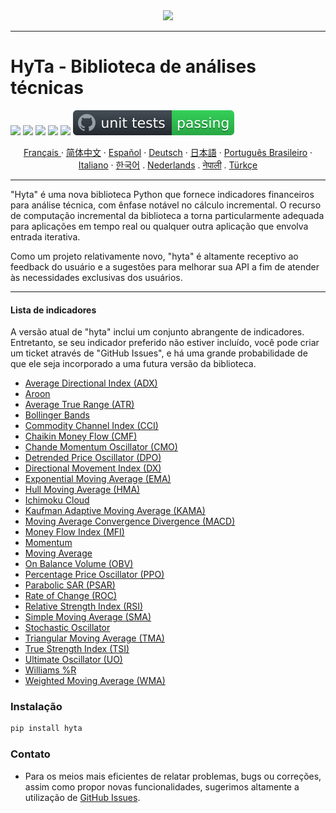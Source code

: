 <div align="center">
  <img src=https://avatars.githubusercontent.com/u/113800422?s=200&v=4"><br>
</div>

-----------------
# HyTa - Biblioteca de análises técnicas

![](https://img.shields.io/badge/python-3.8-blue.svg) ![](https://img.shields.io/badge/python-3.9-blue.svg) ![](https://img.shields.io/badge/python-3.10-blue.svg) ![](https://img.shields.io/badge/python-3.11-blue.svg) ![](https://img.shields.io/badge/pypy-3-blue.svg) ![unit tests](https://github.com/Hypance/HypanceDataAnalysis/blob/read.me/readme_docs/unittest.svg) 



<p align="center">
    <a href="/readme_docs/readme_fr.md">Français </a>
    ·
    <a href="/readme_docs/readme_cn.md">简体中文</a>
    ·
    <a href="/readme_docs/readme_es.md">Español</a>
    ·
    <a href="/readme_docs/readme_de.md">Deutsch</a>
    ·
    <a href="/readme_docs/readme_ja.md">日本語</a>
    ·
    <a href="/readme_docs/readme_pt-BR.md">Português Brasileiro</a>
    ·
    <a href="/readme_docs/readme_it.md">Italiano</a>
    ·
    <a href="/readme_docs/readme_kr.md">한국어</a>
    .
    <a href="/readme_docs/readme_nl.md">Nederlands</a>
    .
    <a href="/readme_docs/readme_np.md">नेपाली</a>
    .
    <a href="/readme_docs/readme_tr.md">Türkçe</a>
  </p>

-----------------

"Hyta" é uma nova biblioteca Python que fornece indicadores financeiros para análise técnica, com ênfase notável no cálculo incremental. O recurso de computação incremental da biblioteca a torna particularmente adequada para aplicações em tempo real ou qualquer outra aplicação que envolva entrada iterativa.

Como um projeto relativamente novo, "hyta" é altamente receptivo ao feedback do usuário e a sugestões para melhorar sua API a fim de atender às necessidades exclusivas dos usuários.

---

#### Lista de indicadores

A versão atual de "hyta" inclui um conjunto abrangente de indicadores. Entretanto, se seu indicador preferido não estiver incluído, você pode criar um ticket através de "GitHub Issues", e há uma grande probabilidade de que ele seja incorporado a uma futura versão da biblioteca.

- [Average Directional Index (ADX)](https://github.com/Hypance/HypanceDataAnalysis/blob/main/hyta/adx.py)
- [Aroon](https://github.com/Hypance/HypanceDataAnalysis/blob/main/hyta/aroon.py)
- [Average True Range (ATR)](https://github.com/Hypance/HypanceDataAnalysis/blob/main/hyta/atr.py)
- [Bollinger Bands](https://github.com/Hypance/HypanceDataAnalysis/blob/main/hyta/bollinger.py)
- [Commodity Channel Index (CCI)](https://github.com/Hypance/HypanceDataAnalysis/blob/main/hyta/cci.py)
- [Chaikin Money Flow (CMF)](https://github.com/Hypance/HypanceDataAnalysis/blob/main/hyta/cmf.py)
- [Chande Momentum Oscillator (CMO)](https://github.com/Hypance/HypanceDataAnalysis/blob/main/hyta/cmo.py)
- [Detrended Price Oscillator (DPO)](https://github.com/Hypance/HypanceDataAnalysis/blob/main/hyta/dpo.py)
- [Directional Movement Index (DX)](https://github.com/Hypance/HypanceDataAnalysis/blob/main/hyta/dx.py)
- [Exponential Moving Average (EMA)](https://github.com/Hypance/HypanceDataAnalysis/blob/main/hyta/ema.py)
- [Hull Moving Average (HMA)](https://github.com/Hypance/HypanceDataAnalysis/blob/main/hyta/hma.py)
- [Ichimoku Cloud](https://github.com/Hypance/HypanceDataAnalysis/blob/main/hyta/ichimoku_cloud.py)
- [Kaufman Adaptive Moving Average (KAMA)](https://github.com/Hypance/HypanceDataAnalysis/blob/main/hyta/kama.py)
- [Moving Average Convergence Divergence (MACD)](https://github.com/Hypance/HypanceDataAnalysis/blob/main/hyta/macd.py)
- [Money Flow Index (MFI)](https://github.com/Hypance/HypanceDataAnalysis/blob/main/hyta/mfi.py)
- [Momentum](https://github.com/Hypance/HypanceDataAnalysis/blob/main/hyta/momentum.py)
- [Moving Average](https://github.com/Hypance/HypanceDataAnalysis/blob/main/hyta/movingaverage.py)
- [On Balance Volume (OBV)](https://github.com/Hypance/HypanceDataAnalysis/blob/main/hyta/on_balance_volume.py)
- [Percentage Price Oscillator (PPO)](https://github.com/Hypance/HypanceDataAnalysis/blob/main/hyta/ppo.py)
- [Parabolic SAR (PSAR)](https://github.com/Hypance/HypanceDataAnalysis/blob/main/hyta/psar.py)
- [Rate of Change (ROC)](https://github.com/Hypance/HypanceDataAnalysis/blob/main/hyta/roc.py)
- [Relative Strength Index (RSI)](https://github.com/Hypance/HypanceDataAnalysis/blob/main/hyta/rsi.py)
- [Simple Moving Average (SMA)](https://github.com/Hypance/HypanceDataAnalysis/blob/main/hyta/SMA.py)
- [Stochastic Oscillator](https://github.com/Hypance/HypanceDataAnalysis/blob/main/hyta/Stochastic_Oscillator.py)
- [Triangular Moving Average (TMA)](https://github.com/Hypance/HypanceDataAnalysis/blob/main/hyta/tma.py)
- [True Strength Index (TSI)](https://github.com/Hypance/HypanceDataAnalysis/blob/main/hyta/tsi.py)
- [Ultimate Oscillator (UO)](https://github.com/Hypance/HypanceDataAnalysis/blob/main/hyta/uo.py)
- [Williams %R](https://github.com/Hypance/HypanceDataAnalysis/blob/main/hyta/williams_r.py)
- [Weighted Moving Average (WMA)](https://github.com/Hypance/HypanceDataAnalysis/blob/main/hyta/wma.py)



### Instalação
```bash
pip install hyta
```

### Contato

- Para os meios mais eficientes de relatar problemas, bugs ou correções, assim como propor novas funcionalidades, sugerimos altamente a utilização de [GitHub Issues](https://github.com/Hypance/HypanceDataAnalysis/issues).